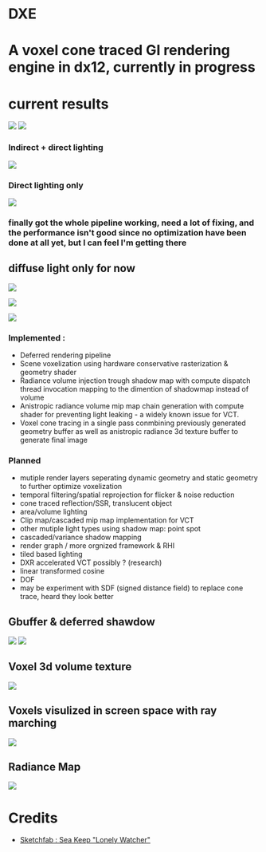 # DXE
# A voxel cone traced GI rendering engine in dx12, currently in progress



# current results

![](sc/small1.PNG)
![](sc/sphere.PNG)

### Indirect + direct lighting
![](sc/indirect.PNG)
### Direct lighting only
![](sc/direct.PNG)

### finally got the whole pipeline working, need a lot of fixing, and the performance isn't good since no optimization have been done at all yet, but I can feel I'm getting there

## diffuse light only for now
![](sc/diff1.PNG)

![](sc/snibk.PNG)

![](sc/out.PNG)



### Implemented : 
 - Deferred rendering pipeline
 - Scene voxelization using hardware conservative rasterization & geometry shader
 - Radiance volume injection trough shadow map with compute dispatch thread invocation mapping to the dimention of shadowmap instead of volume
 - Anistropic radiance volume mip map chain generation with compute shader for preventing light leaking - a widely known issue for VCT.
 - Voxel cone tracing in a single pass conmbining previously generated geometry buffer as well as anistropic radiance 3d texture buffer to generate final image


### Planned
 - mutiple render layers seperating dynamic geometry and static geometry to further optimize voxelization
 - temporal filtering/spatial reprojection for flicker & noise reduction
 - cone traced reflection/SSR, translucent object
 - area/volume lighting
 - Clip map/cascaded mip map implementation for VCT
 - other mutiple light types using shadow map: point spot
 - cascaded/variance shadow mapping
 - render graph / more orgnized framework & RHI
 - tiled based lighting
 - DXR accelerated VCT possibly ? (research)  
 - linear transformed cosine
 - DOF
 - may be experiment with SDF (signed distance field) to replace cone trace, heard they look better
## Gbuffer & deferred shawdow 
![](sc/gb.PNG)
![](sc/sm.PNG)

## Voxel 3d volume texture
![](sc/voxeltex.PNG)

## Voxels visulized in screen space with ray marching
![](sc/svoxel.PNG)

## Radiance Map
![](sc/radiance.PNG)

# Credits
 - [Sketchfab : Sea Keep "Lonely Watcher"](https://sketchfab.com/3d-models/sea-keep-lonely-watcher-09a15a0c14cb4accaf060a92bc70413d)
